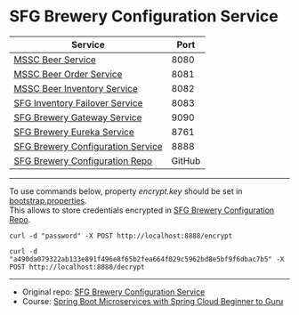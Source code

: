 # SFG Brewery Configuration Service

| Service                                                                                    | Port   |
| ------------------------------------------------------------------------------------------ |--------|
| [MSSC Beer Service](https://github.com/Shterneregen/mssc-beer-service)                     | 8080   |
| [MSSC Beer Order Service](https://github.com/Shterneregen/mssc-beer-order-service)         | 8081   |
| [MSSC Beer Inventory Service](https://github.com/Shterneregen/mssc-beer-inventory-service) | 8082   |
| [SFG Inventory Failover Service](https://github.com/Shterneregen/mssc-inventory-failover)  | 8083   |
| [SFG Brewery Gateway Service](https://github.com/Shterneregen/mssc-brewery-gateway)        | 9090   |
| [SFG Brewery Eureka Service](https://github.com/Shterneregen/mssc-brewery-eureka)          | 8761   |
| [SFG Brewery Configuration Service](https://github.com/Shterneregen/mssc-config-server)    | 8888   |
| [SFG Brewery Configuration Repo](https://github.com/Shterneregen/mssc-brewery-config-repo) | GitHub |

---
To use commands below, property *encrypt.key* should be set in [bootstrap.properties](./src/main/resources/bootstrap.properties).  
This allows to store credentials encrypted in [SFG Brewery Configuration Repo](https://github.com/Shterneregen/mssc-brewery-config-repo).
```
curl -d "password" -X POST http://localhost:8888/encrypt
```
```
curl -d "a490da079322ab133e891f496e8f65b2fea664f029c5962bd8e5bf9f6dbac7b5" -X POST http://localhost:8888/decrypt
```

---
* Original repo:
[SFG Brewery Configuration Service](https://github.com/springframeworkguru/mssc-config-server)
* Course: 
[Spring Boot Microservices with Spring Cloud Beginner to Guru](https://www.udemy.com/course/spring-boot-microservices-with-spring-cloud-beginner-to-guru/)